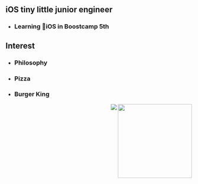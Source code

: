 ## iOS tiny little junior engineer
- ### Learning iOS in Boostcamp 5th

## Interest
- ### Philosophy 
- ### Pizza
- ### Burger King

<img align="right" src="https://user-images.githubusercontent.com/44656036/94165485-3cc86580-fec5-11ea-81a0-354e27cdd66b.jpeg" width="200"/>
<img align="right" src="https://img.shields.io/badge/instagram-E4405F?style=flat-square&logo=instagram&logoColor=white&link=https://www.instagram.com/kyungpyoda_/"/>

<!--
**kyungpyoda/kyungpyoda** is a ✨ _special_ ✨ repository because its `README.md` (this file) appears on your GitHub profile.

Here are some ideas to get you started:

- 🔭 I’m currently working on ...
- 🌱 I’m currently learning ...
- 👯 I’m looking to collaborate on ...
- 🤔 I’m looking for help with ...
- 💬 Ask me about ...
- 📫 How to reach me: ...
- 😄 Pronouns: ...
- ⚡ Fun fact: ...
-->
